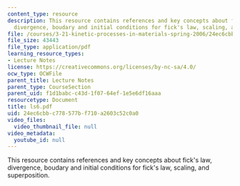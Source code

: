 ```yaml
---
content_type: resource
description: This resource contains references and key concepts about fick's law,
  divergence, boudary and initial conditions for fick's law, scaling, and superposition.
file: /courses/3-21-kinetic-processes-in-materials-spring-2006/24ec6cbbc778577bf710a2603c52c0a0_ls6.pdf
file_size: 43443
file_type: application/pdf
learning_resource_types:
- Lecture Notes
license: https://creativecommons.org/licenses/by-nc-sa/4.0/
ocw_type: OCWFile
parent_title: Lecture Notes
parent_type: CourseSection
parent_uid: f1d1babc-c43d-1f07-64ef-1e5e6df16aaa
resourcetype: Document
title: ls6.pdf
uid: 24ec6cbb-c778-577b-f710-a2603c52c0a0
video_files:
  video_thumbnail_file: null
video_metadata:
  youtube_id: null
---
```

This resource contains references and key concepts about fick's law, divergence, boudary and initial conditions for fick's law, scaling, and superposition.